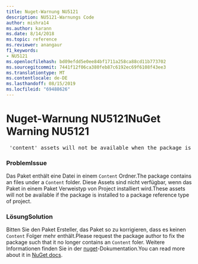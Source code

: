 ```yaml
---
title: Nuget-Warnung NU5121
description: NU5121-Warnungs Code
author: mishra14
ms.author: karann
ms.date: 8/14/2018
ms.topic: reference
ms.reviewer: anangaur
f1_keywords:
- NU5121
ms.openlocfilehash: bd09efdd5e0ee84bf1711a258ca88cd11b773702
ms.sourcegitcommit: 7441f12f06ca380feb87c6192ec69f6108f43ee3
ms.translationtype: MT
ms.contentlocale: de-DE
ms.lasthandoff: 08/15/2019
ms.locfileid: "69488626"
---
```

# <a name="nuget-warning-nu5121"></a><span data-ttu-id="9e3e3-103">Nuget-Warnung NU5121</span><span class="sxs-lookup"><span data-stu-id="9e3e3-103">NuGet Warning NU5121</span></span>
<pre> 'content' assets will not be available when the package is installed after the migration.</pre>

### <a name="issue"></a><span data-ttu-id="9e3e3-104">Problem</span><span class="sxs-lookup"><span data-stu-id="9e3e3-104">Issue</span></span>

<span data-ttu-id="9e3e3-105">Das Paket enthält eine Datei in einem `Content` Ordner.</span><span class="sxs-lookup"><span data-stu-id="9e3e3-105">The package contains an files under a `Content` folder.</span></span> <span data-ttu-id="9e3e3-106">Diese Assets sind nicht verfügbar, wenn das Paket in einem Paket Verweistyp von Project installiert wird.</span><span class="sxs-lookup"><span data-stu-id="9e3e3-106">These assets will not be available if the package is installed to a package reference type of project.</span></span>


### <a name="solution"></a><span data-ttu-id="9e3e3-107">Lösung</span><span class="sxs-lookup"><span data-stu-id="9e3e3-107">Solution</span></span>

<span data-ttu-id="9e3e3-108">Bitten Sie den Paket Ersteller, das Paket so zu korrigieren, dass es keinen `Content` Folger mehr enthält.</span><span class="sxs-lookup"><span data-stu-id="9e3e3-108">Please request the package author to fix the package such that it no longer contains an `Content` foler.</span></span> <span data-ttu-id="9e3e3-109">Weitere Informationen finden Sie in der [nuget](https://docs.microsoft.com/en-us/nuget/consume-packages/migrate-packages-config-to-package-reference)-Dokumentation.</span><span class="sxs-lookup"><span data-stu-id="9e3e3-109">You can read more about it in [NuGet docs](https://docs.microsoft.com/en-us/nuget/consume-packages/migrate-packages-config-to-package-reference).</span></span>

